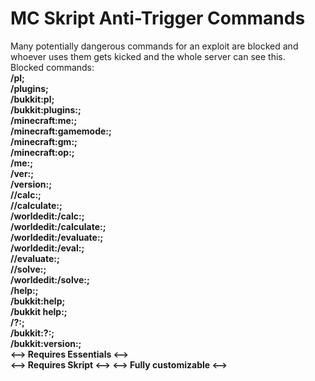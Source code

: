# MC Skript Anti-Trigger Commands
Many potentially dangerous commands for an exploit are blocked and whoever uses them gets kicked and the whole server can see this.<br>
Blocked commands:<br>
<b>/pl;<br>/plugins;<br>/bukkit:pl;<br>/bukkit:plugins:;<br>/minecraft:me:;<br>/minecraft:gamemode:;<br>/minecraft:gm:;<br>/minecraft:op:;<br>/me:;<br>/ver:;<br>/version:;<br>//calc:;<br>//calculate:;<br>/worldedit:/calc:;<br>/worldedit:/calculate:;<br>/worldedit:/evaluate:;<br>/worldedit:/eval:;<br>//evaluate:;<br>//solve:;<br>/worldedit:/solve:;<br>/help:;<br>/bukkit:help;<br>/bukkit help:;<br>/?:;<br>/bukkit:?:;<br>/bukkit:version:;<br><b>
<--> Requires Essentials <--> <br>
<--> Requires Skript <--> 
<--> Fully customizable <-->
